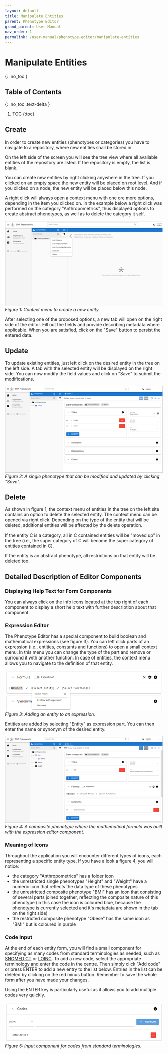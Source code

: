 ```yaml
---
layout: default
title: Manipulate Entities
parent: Phenotype Editor
grand_parent: User Manual
nav_order: 1
permalink: /user-manual/phenotype-editor/manipulate-entities
---
```


# Manipulate Entities
{: .no_toc }

## Table of Contents
{: .no_toc .text-delta }

1. TOC
{:toc}

## Create
In order to create new entities (phenotypes or categories) you have to navigate to a repository, where new entities shall be stored in.

On the left side of the screen you will see the tree view where all available entities of the repository are listed. If the repository is empty, the list is blank.

You can create new entities by right clicking anywhere in the tree. If you clicked on an empty space the new entity will be placed on root level. And if you clicked on a node, the new entity will be placed below this node.

A right click will always open a context menu with one ore more options, depending in the item you clicked on. In the example below a right click was performed on the category "Anthropometrics", thus displayed options to create abstract phenotypes, as well as to delete the category it self.

![Creating an entity](../../assets/images/phenotype-editor-create.png)
_Figure 1: Context menu to create a new entity._

After selecting one of the proposed options, a new tab will open on the right side of the editor. Fill out the fields and provide describing metadata where applicable. When you are satisfied, click on the "Save" button to persist the entered data.

## Update
To update existing entities, just left click on the desired entity in the tree on the left side. A tab with the selected entity will be displayed on the right side. You can now modify the field values and click on "Save" to submit the modifications.

![Update a single phenotype](../../assets/images/phenotype-editor-single-phenotype.png)
_Figure 2: A single phenotype that can be modified and updated by clicking "Save"._

## Delete
As shown in figure 1, the context menu of entities in the tree on the left site contains an option to delete the selected entity. The context menu can be opened via right click. Depending on the type of the entity that will be deleted, additional entities will be affected by the delete operation.

If the entity C is a category, all in C contained entities will be "moved up" in the tree (i.e., the super category of C will become the super category of entities contained in C).

If the entity is an abstract phenotype, all restrictions on that entity will be deleted too.

## Detailed Description of Editor Components

### Displaying Help Text for Form Components
You can always click on the info icons located at the top right of each component to display a short help text with further description
about that component

### Expression Editor
The Phenotype Editor has a special component to build boolean and mathematical expressions (see figure 3). You can left click parts of
an expression (i.e., entities, constants and functions) to open a small context menu. In this menu you can change the type of the part
and remove or surround it with another function. In case of entities, the context menu allows you to navigate to the definition of that
entity.

![Adding an entity to an expression](../../assets/images/phenotype-editor-expression-input.png)
_Figure 3: Adding an entity to an expression._

Entities are added by selecting "Entity" as expression part. You can then enter the name or synonym of the desired entity.

![Composite phenotype with expression](../../assets/images/phenotype-editor-composite-phenotype.png)
_Figure 4: A composite phenotype where the mathematical formula was built with the expression editor component._

### Meaning of Icons
Throughout the application you will encounter different types of icons, each representing a specific entity type. If you have a look a figure 4, you will notice:

* the category "Anthropometrics" has a folder icon
* the unrestricted single phenotypes "Height" and "Weight" have a numeric icon that reflects the data type of these phenotypes
* the unrestricted composite phenotype "BMI" has an icon that consisting of several parts joined together, reflecting the composite nature of this phenotype (in this case the icon is coloured blue, because the phenotype is currently selected and it's metadata are shown in the tab on the right side)
* the restricted composite phenotype "Obese" has the same icon as "BMI" but is coloured in purple

### Code Input
At the end of each entity form, you will find a small component for specifying as many codes from standard terminologies as needed,
such as [SNOMED CT](https://snomed.org) or [LOINC](https://loinc.org). To add a new code, select the appropriate terminology and
enter the code in the centre. Then simply click "Add code" or press ENTER to add a new entry to the list below. Entries in the list
can be deleted by clicking on the red minus button. Remember to save the whole form after you have made your changes.

Using the ENTER key is particularly useful as it allows you to add multiple codes very quickly.

![Code input](../../assets/images/phenotype-editor-code-input.png)
_Figure 5: Input component for codes from standard terminologies._
